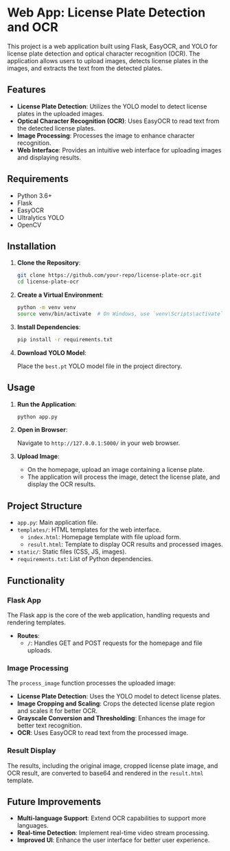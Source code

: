 # Web App: License Plate Detection and OCR

This project is a web application built using Flask, EasyOCR, and YOLO for license plate detection and optical character recognition (OCR). The application allows users to upload images, detects license plates in the images, and extracts the text from the detected plates.

## Features

- **License Plate Detection**: Utilizes the YOLO model to detect license plates in the uploaded images.
- **Optical Character Recognition (OCR)**: Uses EasyOCR to read text from the detected license plates.
- **Image Processing**: Processes the image to enhance character recognition.
- **Web Interface**: Provides an intuitive web interface for uploading images and displaying results.

## Requirements

- Python 3.6+
- Flask
- EasyOCR
- Ultralytics YOLO
- OpenCV

## Installation

1. **Clone the Repository**:

    ```sh
    git clone https://github.com/your-repo/license-plate-ocr.git
    cd license-plate-ocr
    ```

2. **Create a Virtual Environment**:

    ```sh
    python -m venv venv
    source venv/bin/activate  # On Windows, use `venv\Scripts\activate`
    ```

3. **Install Dependencies**:

    ```sh
    pip install -r requirements.txt
    ```

4. **Download YOLO Model**:

    Place the `best.pt` YOLO model file in the project directory.

## Usage

1. **Run the Application**:

    ```sh
    python app.py
    ```

2. **Open in Browser**:

    Navigate to `http://127.0.0.1:5000/` in your web browser.

3. **Upload Image**:

    - On the homepage, upload an image containing a license plate.
    - The application will process the image, detect the license plate, and display the OCR results.

## Project Structure

- `app.py`: Main application file.
- `templates/`: HTML templates for the web interface.
  - `index.html`: Homepage template with file upload form.
  - `result.html`: Template to display OCR results and processed images.
- `static/`: Static files (CSS, JS, images).
- `requirements.txt`: List of Python dependencies.

## Functionality

### Flask App

The Flask app is the core of the web application, handling requests and rendering templates.

- **Routes**:
  - `/`: Handles GET and POST requests for the homepage and file uploads.
  
### Image Processing

The `process_image` function processes the uploaded image:

- **License Plate Detection**: Uses the YOLO model to detect license plates.
- **Image Cropping and Scaling**: Crops the detected license plate region and scales it for better OCR.
- **Grayscale Conversion and Thresholding**: Enhances the image for better text recognition.
- **OCR**: Uses EasyOCR to read text from the processed image.

### Result Display

The results, including the original image, cropped license plate image, and OCR result, are converted to base64 and rendered in the `result.html` template.

## Future Improvements

- **Multi-language Support**: Extend OCR capabilities to support more languages.
- **Real-time Detection**: Implement real-time video stream processing.
- **Improved UI**: Enhance the user interface for better user experience.
